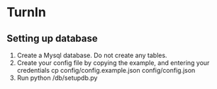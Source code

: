 # TurnIn
## Setting up database
1. Create a Mysql database. Do not create any tables.
2. Create your config file by copying the example, and entering your credentials
    cp config/config.example.json config/config.json
3. Run
    python /db/setupdb.py
